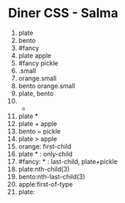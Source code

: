 # Diner CSS - Salma 
1. plate 
2. bento 
3. #fancy
4. plate apple
5. #fancy pickle
6. .small
7. orange.small
8. bento orange.small
9. plate, bento
10. *
11. plate *
12. plate + apple
13. bento ~ pickle
14. plate > apple
15. orange: first-child
16. plate * : only-child
17. #fancy: * : last-child, plate+pickle
18. plate:nth-child(3)
19. bento:nth-last-child(3)
20. apple:first-of-type
21. plate:
